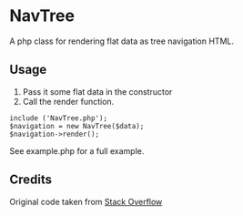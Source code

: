 NavTree
=======

A php class for rendering flat data as tree navigation HTML.

Usage
-----

1. Pass it some flat data in the constructor
2. Call the render function.

~~~~
include ('NavTree.php');
$navigation = new NavTree($data);
$navigation->render();
~~~~

See example.php for a full example.

Credits
-------
Original code taken from [Stack Overflow](http://stackoverflow.com/questions/4196157/create-array-tree-from-array-list)
